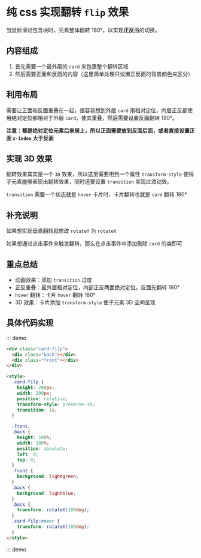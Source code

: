 # 纯 css 实现翻转 `flip` 效果

当鼠标滑过包含块时，元素整体翻转 180°，以实现**正反**面的切换。

## 内容组成

1. 首先需要一个最外层的 `card` 来包裹整个翻转区域
2. 然后需要正面和反面的内容（这里简单处理只设置正反面的背景颜色来区分）

## 利用布局

需要让正面和反面重叠在一起，很容易想到外层 `card` 用相对定位，内层正反都使用绝对定位都相对于外层 `card`，使其重叠，然后需要设置反面翻转 180°。

**注意：都是绝对定位元素后来居上，所以正面需要放到反面后面，或者直接设置正面 `z-index` 大于反面**

## 实现 3D 效果

翻转效果其实是一个 `3D` 效果，所以这里需要用到一个属性 `transform-style` 使得子元素能够表现出翻转效果，同时还要设置 `transition` 实现过渡动效。

`transition` 需要一个状态就是 `hover` 卡片时，卡片翻转也就是 `card` 翻转 180°

## 补充说明

如果想实现垂直翻转就修改 `rotateY` 为 `rotateX`

如果想通过点击事件来触发翻转，那么在点击事件中添加刪除 `card` 的类即可

## 重点总结

- 动画效果：添加 `transition` 过度
- 正反重叠：最外层相对定位，内部正反两面绝对定位，反面先翻转 180°
- `hover` 翻转：卡片 `hover` 翻转 180°
- 3D 效果：卡片添加 `transform-style` 使子元素 3D 空间呈现

## 具体代码实现

::: demo

```html
<div class="card-filp">
  <div class="back"></div>
  <div class="front"></div>
</div>

<style>
  .card-filp {
    height: 200px;
    width: 200px;
    position: relative;
    transform-style: preserve-3d;
    transition: 1s;
  }

  .front,
  .back {
    height: 100%;
    width: 100%;
    position: absolute;
    left: 0;
    top: 0;
  }
  .front {
    background: lightgreen;
  }
  .back {
    background: lightblue;
  }
  .back {
    transform: rotateX(180deg);
  }
  .card-filp:hover {
    transform: rotateX(180deg);
  }
</style>
```

::: demo
